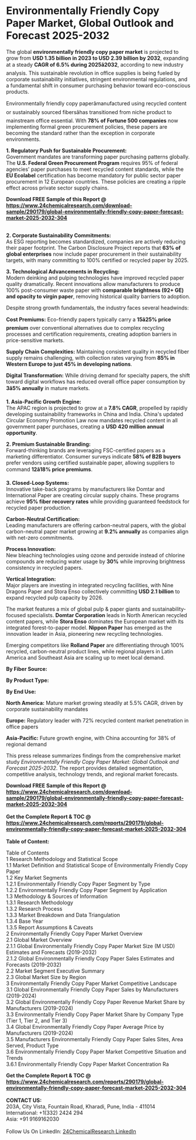 <h1>Environmentally Friendly Copy Paper Market, Global Outlook and Forecast 2025-2032</h1><p>The global <strong>environmentally friendly copy paper market</strong> is projected to grow from <strong>USD 1.35 billion in 2023 to USD 2.39 billion by 2032</strong>, expanding at a steady <strong>CAGR of 6.5% during 2025â2032</strong>, according to new industry analysis. This sustainable revolution in office supplies is being fueled by corporate sustainability initiatives, stringent environmental regulations, and a fundamental shift in consumer purchasing behavior toward eco-conscious products.</p><p>Environmentally friendly copy paperâmanufactured using recycled content or sustainably sourced fibersâhas transitioned from niche product to mainstream office essential. With <strong>78% of Fortune 500 companies</strong> now implementing formal green procurement policies, these papers are becoming the standard rather than the exception in corporate environments.</p><p><strong>1. Regulatory Push for Sustainable Procurement:</strong><br>
Government mandates are transforming paper purchasing patterns globally. The <strong>U.S. Federal Green Procurement Program</strong> requires 95% of federal agencies' paper purchases to meet recycled content standards, while the <strong>EU Ecolabel</strong> certification has become mandatory for public sector paper procurement in 12 European countries. These policies are creating a ripple effect across private sector supply chains.</p><div><b>Download FREE Sample of this Report @ 
            <a href="https://www.24chemicalresearch.com/download-sample/290179/global-environmentally-friendly-copy-paper-forecast-market-2025-2032-304">
            https://www.24chemicalresearch.com/download-sample/290179/global-environmentally-friendly-copy-paper-forecast-market-2025-2032-304</a></b></div><br><p><strong>2. Corporate Sustainability Commitments:</strong><br>
As ESG reporting becomes standardized, companies are actively reducing their paper footprint. The Carbon Disclosure Project reports that <strong>63% of global enterprises</strong> now include paper procurement in their sustainability targets, with many committing to 100% certified or recycled paper by 2025.</p><p><strong>3. Technological Advancements in Recycling:</strong><br>
Modern deinking and pulping technologies have improved recycled paper quality dramatically. Recent innovations allow manufacturers to produce 100% post-consumer waste paper with <strong>comparable brightness (92+ GE) and opacity to virgin paper</strong>, removing historical quality barriers to adoption.</p><p>Despite strong growth fundamentals, the industry faces several headwinds:</p><p><strong>Cost Premiums:</strong> Eco-friendly papers typically carry a <strong>15â25% price premium</strong> over conventional alternatives due to complex recycling processes and certification requirements, creating adoption barriers in price-sensitive markets.</p><p><strong>Supply Chain Complexities:</strong> Maintaining consistent quality in recycled fiber supply remains challenging, with collection rates varying from <strong>85% in Western Europe to just 45% in developing nations</strong>.</p><p><strong>Digital Transformation:</strong> While driving demand for specialty papers, the shift toward digital workflows has reduced overall office paper consumption by <strong>3â5% annually</strong> in mature markets.</p><p><strong>1. Asia-Pacific Growth Engine:</strong><br>
The APAC region is projected to grow at a <strong>7.8% CAGR</strong>, propelled by rapidly developing sustainability frameworks in China and India. China's updated Circular Economy Promotion Law now mandates recycled content in all government paper purchases, creating a <strong>USD 420 million annual opportunity</strong>.</p><p><strong>2. Premium Sustainable Branding:</strong><br>
Forward-thinking brands are leveraging FSC-certified papers as a marketing differentiator. Consumer surveys indicate <strong>58% of B2B buyers</strong> prefer vendors using certified sustainable paper, allowing suppliers to command <strong>12â18% price premiums</strong>.</p><p><strong>3. Closed-Loop Systems:</strong><br>
Innovative take-back programs by manufacturers like Domtar and International Paper are creating circular supply chains. These programs achieve <strong>95% fiber recovery rates</strong> while providing guaranteed feedstock for recycled paper production.</p><p><strong>Carbon-Neutral Certification:</strong><br>
	Leading manufacturers are offering carbon-neutral papers, with the global carbon-neutral paper market growing at <strong>9.2% annually</strong> as companies align with net-zero commitments.</p><p><strong>Process Innovation:</strong><br>
	New bleaching technologies using ozone and peroxide instead of chlorine compounds are reducing water usage by <strong>30%</strong> while improving brightness consistency in recycled papers.</p><p><strong>Vertical Integration:</strong><br>
	Major players are investing in integrated recycling facilities, with Nine Dragons Paper and Stora Enso collectively committing <strong>USD 2.1 billion</strong> to expand recycled pulp capacity by 2026.</p><p>The market features a mix of global pulp &amp; paper giants and sustainability-focused specialists. <strong>Domtar Corporation</strong> leads in North American recycled content papers, while <strong>Stora Enso</strong> dominates the European market with its integrated forest-to-paper model. <strong>Nippon Paper</strong> has emerged as the innovation leader in Asia, pioneering new recycling technologies.</p><p>Emerging competitors like <strong>Rolland Paper</strong> are differentiating through 100% recycled, carbon-neutral product lines, while regional players in Latin America and Southeast Asia are scaling up to meet local demand.</p><p><strong>By Fiber Source:</strong></p><p><strong>By Product Type:</strong></p><p><strong>By End Use:</strong></p><p><strong>North America:</strong> Mature market growing steadily at 5.5% CAGR, driven by corporate sustainability mandates</p><p><strong>Europe:</strong> Regulatory leader with 72% recycled content market penetration in office papers</p><p><strong>Asia-Pacific:</strong> Future growth engine, with China accounting for 38% of regional demand</p><p>This press release summarizes findings from the comprehensive market study <em>Environmentally Friendly Copy Paper Market: Global Outlook and Forecast 2025-2032</em>. The report provides detailed segmentation, competitive analysis, technology trends, and regional market forecasts.</p><div><b>Download FREE Sample of this Report @ 
            <a href="https://www.24chemicalresearch.com/download-sample/290179/global-environmentally-friendly-copy-paper-forecast-market-2025-2032-304">
            https://www.24chemicalresearch.com/download-sample/290179/global-environmentally-friendly-copy-paper-forecast-market-2025-2032-304</a></b></div><br><div><b>Get the Complete Report & TOC @ 
            <a href="https://www.24chemicalresearch.com/reports/290179/global-environmentally-friendly-copy-paper-forecast-market-2025-2032-304">
            https://www.24chemicalresearch.com/reports/290179/global-environmentally-friendly-copy-paper-forecast-market-2025-2032-304</a></b></div><br>
            <b>Table of Content:</b><p>Table of Contents<br />
1 Research Methodology and Statistical Scope<br />
1.1 Market Definition and Statistical Scope of Environmentally Friendly Copy Paper<br />
1.2 Key Market Segments<br />
1.2.1 Environmentally Friendly Copy Paper Segment by Type<br />
1.2.2 Environmentally Friendly Copy Paper Segment by Application<br />
1.3 Methodology & Sources of Information<br />
1.3.1 Research Methodology<br />
1.3.2 Research Process<br />
1.3.3 Market Breakdown and Data Triangulation<br />
1.3.4 Base Year<br />
1.3.5 Report Assumptions & Caveats<br />
2 Environmentally Friendly Copy Paper Market Overview<br />
2.1 Global Market Overview<br />
2.1.1 Global Environmentally Friendly Copy Paper Market Size (M USD) Estimates and Forecasts (2019-2032)<br />
2.1.2 Global Environmentally Friendly Copy Paper Sales Estimates and Forecasts (2019-2032)<br />
2.2 Market Segment Executive Summary<br />
2.3 Global Market Size by Region<br />
3 Environmentally Friendly Copy Paper Market Competitive Landscape<br />
3.1 Global Environmentally Friendly Copy Paper Sales by Manufacturers (2019-2024)<br />
3.2 Global Environmentally Friendly Copy Paper Revenue Market Share by Manufacturers (2019-2024)<br />
3.3 Environmentally Friendly Copy Paper Market Share by Company Type (Tier 1, Tier 2, and Tier 3)<br />
3.4 Global Environmentally Friendly Copy Paper Average Price by Manufacturers (2019-2024)<br />
3.5 Manufacturers Environmentally Friendly Copy Paper Sales Sites, Area Served, Product Type<br />
3.6 Environmentally Friendly Copy Paper Market Competitive Situation and Trends<br />
3.6.1 Environmentally Friendly Copy Paper Market Concentration Ra</p><div><b>Get the Complete Report & TOC @ 
            <a href="https://www.24chemicalresearch.com/reports/290179/global-environmentally-friendly-copy-paper-forecast-market-2025-2032-304">
            https://www.24chemicalresearch.com/reports/290179/global-environmentally-friendly-copy-paper-forecast-market-2025-2032-304</a></b></div><br><b>CONTACT US:</b><br>
            203A, City Vista, Fountain Road, Kharadi, Pune, India - 411014<br>
            International: +1(332) 2424 294<br>
            Asia: +91 9169162030 <br><br>
            Follow Us On LinkedIn: <a href="https://www.linkedin.com/company/24chemicalresearch/">24ChemicalResearch LinkedIn</a>